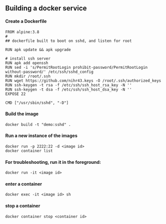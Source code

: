 ## Building a docker service


#### Create a Dockerfile

```
FROM alpine:3.8
#
## dockerfile built to boot on sshd, and listen for root

RUN apk update && apk upgrade

# install ssh server
RUN apk add openssh
RUN sed -i 's/PermitRootLogin prohibit-password/PermitRootLogin without-password/' /etc/ssh/sshd_config
RUN mkdir /root/.ssh
RUN wget https://github.com/nihr43.keys -O /root/.ssh/authorized_keys
RUN ssh-keygen -t rsa -f /etc/ssh/ssh_host_rsa_key -N ''
RUN ssh-keygen -t dsa -f /etc/ssh/ssh_host_dsa_key -N ''
EXPOSE 22

CMD ["/usr/sbin/sshd", "-D"]
```

#### Build the image
```
docker build -t "demo:sshd" .
```

#### Run a new instance of the images
```
docker run -p 2222:22 -d <image id>
docker container list
```

#### For troubleshooting, run it in the foreground:
```
docker run -it <image id>
```

#### enter a container
```
docker exec -it <image id> sh
```

#### stop a container
```
docker container stop <container id>
```

